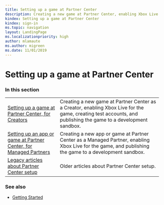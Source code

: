 ```yaml
---
title: Setting up a game at Partner Center
description: Creating a new game at Partner Center, enabling Xbox Live for the game, and publishing the game to a development sandbox.
kindex: Setting up a game at Partner Center
kindex: sign-in
ms.topic: navigation
layout: LandingPage
ms.localizationpriority: high
author: mlamaute
ms.author: migreen
ms.date: 11/01/2019
---
```

# Setting up a game at Partner Center


### In this section

|     |     |
| --- | --- |
| [Setting up a game at Partner Center, for Creators](live-setup-partner-center-creators.md) | Creating a new game at Partner Center as a Creator, enabling Xbox Live for the game, creating test accounts, and publishing the game to a development sandbox. |
| [Setting up an app or game at Partner Center, for Managed Partners](live-setup-partner-center-partners.md) | Creating a new app or game at Partner Center as a Managed Partner, enabling Xbox Live for the game, and publishing the game to a development sandbox. |
| [Legacy articles about Partner Center setup](legacy/live-legacy-nav.md) | Older articles about Partner Center setup. |


### See also

* [Getting Started](../live-getstarted-nav.md)
